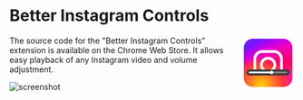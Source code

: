 # Better Instagram Controls
<img align="right" src="/public/icons/logo128.png" width=96 alt="Better Instagram Controls logo">
The source code for the "Better Instagram Controls" extension is available on the Chrome Web Store. It allows easy playback of any Instagram video and volume adjustment.

![screenshot](https://github.com/emirkabal/better-instagram-controls/assets/28771692/7b96c062-2f84-4da1-a0c3-94d45284dc8d)


